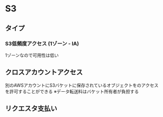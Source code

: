 # S3
## タイプ
### S3低頻度アクセス (1ゾーン - IA)
1ゾーンなので可用性は低い

## クロスアカウントアクセス
別のAWSアカウントにS3バケットに保存されているオブジェクトをのアクセスを許可することができる
※データ転送料はバケット所有者が負担する

## リクエスタ支払い
